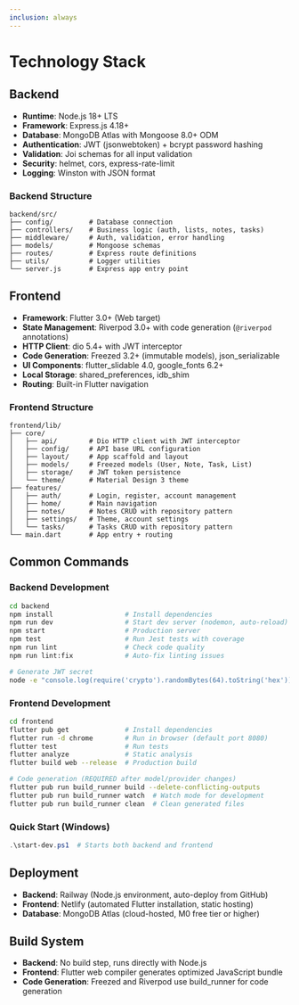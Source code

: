 ```yaml
---
inclusion: always
---
```


# Technology Stack

## Backend

- **Runtime**: Node.js 18+ LTS
- **Framework**: Express.js 4.18+
- **Database**: MongoDB Atlas with Mongoose 8.0+ ODM
- **Authentication**: JWT (jsonwebtoken) + bcrypt password hashing
- **Validation**: Joi schemas for all input validation
- **Security**: helmet, cors, express-rate-limit
- **Logging**: Winston with JSON format

### Backend Structure
```
backend/src/
├── config/         # Database connection
├── controllers/    # Business logic (auth, lists, notes, tasks)
├── middleware/     # Auth, validation, error handling
├── models/         # Mongoose schemas
├── routes/         # Express route definitions
├── utils/          # Logger utilities
└── server.js       # Express app entry point
```

## Frontend

- **Framework**: Flutter 3.0+ (Web target)
- **State Management**: Riverpod 3.0+ with code generation (`@riverpod` annotations)
- **HTTP Client**: dio 5.4+ with JWT interceptor
- **Code Generation**: Freezed 3.2+ (immutable models), json_serializable
- **UI Components**: flutter_slidable 4.0, google_fonts 6.2+
- **Local Storage**: shared_preferences, idb_shim
- **Routing**: Built-in Flutter navigation

### Frontend Structure
```
frontend/lib/
├── core/
│   ├── api/        # Dio HTTP client with JWT interceptor
│   ├── config/     # API base URL configuration
│   ├── layout/     # App scaffold and layout
│   ├── models/     # Freezed models (User, Note, Task, List)
│   ├── storage/    # JWT token persistence
│   └── theme/      # Material Design 3 theme
├── features/
│   ├── auth/       # Login, register, account management
│   ├── home/       # Main navigation
│   ├── notes/      # Notes CRUD with repository pattern
│   ├── settings/   # Theme, account settings
│   └── tasks/      # Tasks CRUD with repository pattern
└── main.dart       # App entry + routing
```

## Common Commands

### Backend Development
```bash
cd backend
npm install                  # Install dependencies
npm run dev                  # Start dev server (nodemon, auto-reload)
npm start                    # Production server
npm test                     # Run Jest tests with coverage
npm run lint                 # Check code quality
npm run lint:fix             # Auto-fix linting issues

# Generate JWT secret
node -e "console.log(require('crypto').randomBytes(64).toString('hex'))"
```

### Frontend Development
```bash
cd frontend
flutter pub get              # Install dependencies
flutter run -d chrome        # Run in browser (default port 8080)
flutter test                 # Run tests
flutter analyze              # Static analysis
flutter build web --release  # Production build

# Code generation (REQUIRED after model/provider changes)
flutter pub run build_runner build --delete-conflicting-outputs
flutter pub run build_runner watch  # Watch mode for development
flutter pub run build_runner clean  # Clean generated files
```

### Quick Start (Windows)
```powershell
.\start-dev.ps1  # Starts both backend and frontend
```

## Deployment

- **Backend**: Railway (Node.js environment, auto-deploy from GitHub)
- **Frontend**: Netlify (automated Flutter installation, static hosting)
- **Database**: MongoDB Atlas (cloud-hosted, M0 free tier or higher)

## Build System

- **Backend**: No build step, runs directly with Node.js
- **Frontend**: Flutter web compiler generates optimized JavaScript bundle
- **Code Generation**: Freezed and Riverpod use build_runner for code generation
